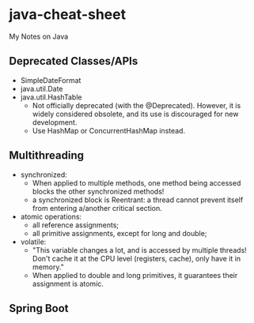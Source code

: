 # java-cheat-sheet
My Notes on Java

## Deprecated Classes/APIs
 - SimpleDateFormat
 - java.util.Date
 - java.util.HashTable
   - Not officially deprecated (with the @Deprecated). However, it is widely considered obsolete, and its use is discouraged for new development.
   - Use HashMap or ConcurrentHashMap instead.

## Multithreading
 - synchronized:
   - When applied to multiple methods, one method being accessed blocks the other synchronized methods!
   - a synchronized block is Reentrant: a thread cannot prevent itself from entering a/another critical section.
 - atomic operations:
   - all reference assignments;
   - all primitive assignments, except for long and double;
- volatile:
   - "This variable changes a lot, and is accessed by multiple threads! Don't cache it at the CPU level (registers, cache), only have it in memory."
   - When applied to double and long primitives, it guarantees their assignment is atomic. 

## Spring Boot 

